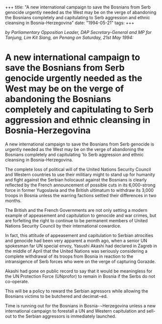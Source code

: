 +++ 
title: "A new international campaign to save the Bosnians from Serb genocide urgently needed as the West may be on the verge of abandoning the Bosnians completely and capitulating to Serb aggression and ethnic cleansing in Bosnia-Herzegovina"
date: "1994-05-21"
tags:
+++

_by Parliamentary Opposition Leader, DAP Secretary-General and MP for Tanjung, Lim Kit Siang, an Penang on Saturday, 21st May 1994:_

# A new international campaign to save the Bosnians from Serb genocide urgently needed as the West may be on the verge of abandoning the Bosnians completely and capitulating to Serb aggression and ethnic cleansing in Bosnia-Herzegovina

A new international campaign to save the Bosnians from Serb genocide is urgently needed as the West may be on the verge of abandoning the Bosnians completely and capitulating 'to Serb aggression and ethnic cleansing in Bosnia-Herzegovina.</u>

The complete loss of political will of the United Nations Security Council and Western countries to use their militiary might to stand up for humanity and fight against the Serbian holocaust against the Bosnians is clearly reflected by the French announcement of possible cuts in its 6,000-strong force in former Yugoslavia and the British ultimatum to withdraw its 3,000 troops in Bosnia unless the warring factions settled their differences in two months.

The British and the French Governments are not only setting a modern example of appeasement and capitulation to genocide and war crimes, but are forfeiting the right to continue to be permanent members of United Nations Security Council by their international cowardice.

In fact, this attitude of appeasement and capitulation to Serbian atrocities and genocide had been very apparent a month ago, when a senior UN spokesman far UN special envoy, Yasushi Akashi had declared in Zagreb in the middle of April that the United Nations was seriously considering a complete withdrawal of its troops from Bosnia in reaction to the intransigence of Serb forces who were on the verge of capturing Gorazde.

Akashi had gone on public record to say that it would be meaningless for the UN Protection Force (UNprofor) to remain in Bosnia if the Serbs do not co-operate.

This will be a policy to reward the Serbian agressors while allowing the Bosnians victims to be butchered and decimat¬ed.

Time is running out for the Bosnians in Bosnia-¬Herzegovina unless a new international campaign to forestall a UN and Western capitulation and sell-out to the Serbian aggressors is immediately launched.
 
